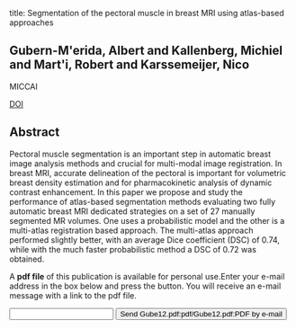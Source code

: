 title: Segmentation of the pectoral muscle in breast MRI using atlas-based approaches

## Gubern-M'erida, Albert and Kallenberg, Michiel and Mart'i, Robert and Karssemeijer, Nico
MICCAI

<a href="https://doi.org/10.1007/978-3-642-33418-4_46">DOI</a>

## Abstract
Pectoral muscle segmentation is an important step in automatic breast image analysis methods and crucial for multi-modal image registration. In breast MRI, accurate delineation of the pectoral is important for volumetric breast density estimation and for pharmacokinetic analysis of dynamic contrast enhancement. In this paper we propose and study the performance of atlas-based segmentation methods evaluating two fully automatic breast MRI dedicated strategies on a set of 27 manually segmented MR volumes. One uses a probabilistic model and the other is a multi-atlas registration based approach. The multi-atlas approach performed slightly better, with an average Dice coefficient (DSC) of 0.74, while with the much faster probabilistic method a DSC of 0.72 was obtained.

A <b>pdf file</b> of this publication is available for personal use.Enter your e-mail address in the box below and press the button. You will receive an e-mail message with a link to the pdf file.
<form action="sender.php">  <input type="text" name="email">  <input type="submit" value="Send Gube12.pdf:pdf/Gube12.pdf:PDF by e-mail"></form>